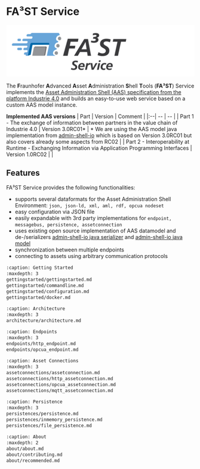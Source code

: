 # FA³ST Service 
![FA³ST Logo Light](./images/Fa3st-Service_positiv.png "FA³ST Service Logo")

The **F**raunhofer **A**dvanced **A**sset **A**dministration **S**hell **T**ools (**FA³ST**) Service implements the [Asset Administration Shell (AAS) specification from the platform Industrie 4.0](https://www.plattform-i40.de/SiteGlobals/IP/Forms/Listen/Downloads/EN/Downloads_Formular.html?cl2Categories_TechnologieAnwendungsbereich_name=Verwaltungsschale) and builds an easy-to-use web service based on a custom AAS model instance.

**Implemented AAS versions**
| Part | Version | Comment |
|:--| -- | -- |
| Part 1 - The exchange of information between partners in the value chain of Industrie 4.0 | Version 3.0RC01* | * We are using the AAS model java implementation from [admin-shell-io](https://github.com/admin-shell-io/java-model) which is based on Version 3.0RC01 but also covers already some aspects from RC02 |
| Part 2 - Interoperability at Runtime - Exchanging Information via Application Programming Interfaces | Version 1.0RC02 |  |

## Features

FA³ST Service provides the following functionalities:
-   supports several dataformats for the Asset Administration Shell Environment: `json, json-ld, xml, aml, rdf, opcua nodeset`
-   easy configuration via JSON file
-   easily expandable with 3rd party implementations for `endpoint, messagebus, persistence, assetconnection`
-   uses existing open source implementation of AAS datamodel and de-/serializers [admin-shell-io java serializer](https://github.com/admin-shell-io/java-serializer) and [admin-shell-io java model](https://github.com/admin-shell-io/java-model)
-   synchronization between multiple endpoints
-   connecting to assets using arbitrary communication protocols


```{toctree} 
:caption: Getting Started
:maxdepth: 3
gettingstarted/gettingstarted.md
gettingstarted/commandline.md
gettingstarted/configuration.md
gettingstarted/docker.md
```

```{toctree} 
:caption: Architecture
:maxdepth: 3
architecture/architecture.md
```

```{toctree} 
:caption: Endpoints
:maxdepth: 3
endpoints/http_endpoint.md
endpoints/opcua_endpoint.md
```

```{toctree} 
:caption: Asset Connections
:maxdepth: 3
assetconnections/assetconnection.md
assetconnections/http_assetconnection.md
assetconnections/opcua_assetconnection.md
assetconnections/mqtt_assetconnection.md
```

```{toctree} 
:caption: Persistence
:maxdepth: 3
persistences/persistence.md
persistences/inmemory_persistence.md
persistences/file_persistence.md
```

```{toctree} 
:caption: About
:maxdepth: 2
about/about.md
about/contributing.md
about/recommended.md
```
